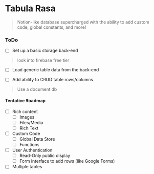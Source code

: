 # Tabula Rasa

> Notion-like database supercharged with the ability to add custom code, global constants, and more!

### ToDo

- [ ] Set up a basic storage back-end 
> look into firebase free tier

- [ ] Load generic table data from the back-end

- [ ] Add ability to CRUD table rows/columns

> Use a document db

#### Tentative Roadmap

- [ ] Rich content
  - [ ] Images
  - [ ] Files/Media
  - [ ] Rich Text
- [ ] Custom Code
  - [ ] Global Data Store
  - [ ] Functions
- [ ] User Authentication
  - [ ] Read-Only public display
  - [ ] Form interface to add rows (like Google Forms)
- [ ] Multiple tables
